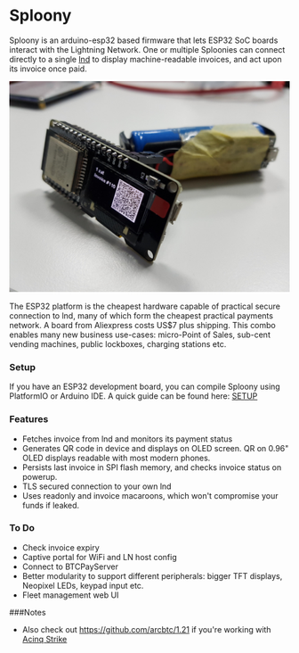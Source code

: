 # Sploony

Sploony is an arduino-esp32 based firmware that lets ESP32 SoC boards interact with the Lightning Network. One or multiple Sploonies can connect directly to a single [lnd](https://github.com/lightningnetwork/lnd) to display machine-readable invoices, and act upon its invoice once paid.

![Battery powered sploony](/docs/image1.jpg)

The ESP32 platform is the cheapest hardware capable of practical secure connection to lnd, many of which form the cheapest practical payments network. A board from Aliexpress costs US$7 plus shipping. This combo enables many new business use-cases: micro-Point of Sales, sub-cent vending machines, public lockboxes, charging stations etc.

### Setup

If you have an ESP32 development board, you can compile Sploony using PlatformIO or Arduino IDE. A quick guide can be found here: [SETUP](/docs/SETUP.md)

### Features
* Fetches invoice from lnd and monitors its payment status
* Generates QR code in device and displays on OLED screen. QR on 0.96" OLED displays readable with most modern phones.
* Persists last invoice in SPI flash memory, and checks invoice status on powerup.
* TLS secured connection to your own lnd
* Uses readonly and invoice macaroons, which won't compromise your funds if leaked.

### To Do
* Check invoice expiry
* Captive portal for WiFi and LN host config
* Connect to BTCPayServer
* Better modularity to support different peripherals: bigger TFT displays, Neopixel LEDs, keypad input etc.
* Fleet management web UI

###Notes
* Also check out https://github.com/arcbtc/1.21 if you're working with [Acinq Strike](https://strike.acinq.co/)
